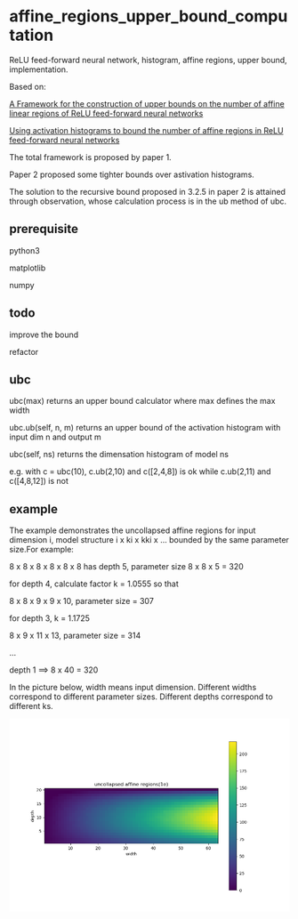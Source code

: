 # affine_regions_upper_bound_computation
ReLU feed-forward neural network, histogram, affine regions, upper bound, implementation.

Based on:

[A Framework for the construction of upper bounds on the number of affine linear regions of ReLU feed-forward neural networks](https://arxiv.org/abs/1806.01918)

[Using activation histograms to bound the number of affine regions in ReLU feed-forward neural networks](https://arxiv.org/abs/2103.17174)

The total framework is proposed by paper 1.

Paper 2 proposed some tighter bounds over astivation histograms.

The solution to the recursive bound proposed in 3.2.5 in paper 2 is attained through observation, whose calculation process is in the ub method of ubc.

## prerequisite
python3

matplotlib

numpy



## todo
improve the bound

refactor

## ubc
ubc(max) returns an upper bound calculator where max defines the max width 

ubc.ub(self, n, m) returns an upper bound of the activation histogram with input dim n and output m

ubc(self, ns) returns the dimensation histogram of model ns

e.g. with c = ubc(10), c.ub(2,10) and c(\[2,4,8]) is ok while c.ub(2,11) and c(\[4,8,12]) is not

## example

The example demonstrates the uncollapsed affine regions for input dimension i, model structure i x ki x kki x ... bounded by the same parameter size.For example:

8 x 8 x 8 x 8 x 8 x 8 has depth 5, parameter size 8 x 8 x 5 = 320

for depth 4, calculate factor k = 1.0555 so that

8 x 8 x 9 x 9 x 10, parameter size = 307

for depth 3, k = 1.1725

8 x 9 x 11 x 13, parameter size = 314

...

depth 1 ==> 8 x 40 = 320

In the picture below, width means input dimension. Different widths correspond to different parameter sizes. Different depths correspond to different ks.

![avatar](example.png)
